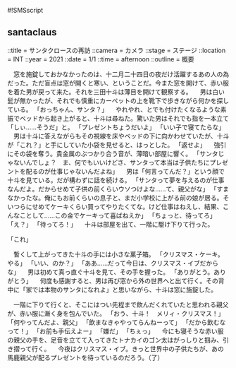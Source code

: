 #!SMSscript

## santaclaus

::title = サンタクロースの再訪
::camera = カメラ
::stage = ステージ
::location = INT
::year = 2021
::date = 1/1
::time = afternoon
::outline = 概要

　窓を施錠しておかなかったのは、十二月二十四日の夜だけ活躍するあの人の為だった。ただ盲点は窓が開くと寒い、ということだ。今また窓を開けて、赤い服を着た男が戻って来た。それを三田十斗は薄目を開けて観察する。
　男は白い髭が無かったが、それでも慎重にカーペットの上を靴下で歩きながら何かを探している。
「おっちゃん、サンタ？」
　やれやれ、とでも付けたくなるような素振でベッドから起き上がると、十斗は尋ねた。驚いた男はそれでも指を一本立て「しぃ……そうだ」と。
「プレゼントちょうだいよ」
「いい子で寝てたらな」
　男は十斗に答えながらもその視線を床やベッドの下に向かわせていたが、十斗が「これ？」と手にしていた小袋を見せると、はっとした。
「返せよ」
　強引にその袋を奪う。貴金属のぶつかり合う音が、薄暗い部屋に響く。
「サンタじゃないんでしょ？　ま、何でもいいけどさ、サンタって本当は子供たちにプレゼントを配るのが仕事じゃないんだよね」
　男は「何言ってんだ？」という顔で十斗を見ている。だが構わずに話を続ける。
「サンタって夢を与えるのが仕事なんだよ。だからせめて子供の前くらいウソつけよな……て、親父がな」
「すまなかったな。俺にもお前くらいの息子と、まだ小学校に上がる前の娘が居る。そいつらにせめてケーキくらい買ってやりたくてな。けど仕事はねえし、結果、こんなことして……この金でケーキって喜ばねえか」
「ちょっと、待ってろ」
「え？」
「待ってろ！」
　十斗は部屋を出て、一階に駆け下りて行った。

「これ」

　暫くして上がってきた十斗の手には小さな菓子箱。
「クリスマス・ケーキ。やる」
「いい、のか？」
「ああ……だって今日は、クリスマス・イブだからな」
　男は初めて真っ直ぐ十斗を見て、その手を握った。
「ありがとう。ありがとう」
　何度も感謝すると、男は再び窓から外の世界へと出て行く。その背中に「家では本物のサンタになれよ」と思いながら、十斗は窓に施錠した。

　一階に下りて行くと、そこにはつい先程まで飲んだくれていたと思われる親父が、赤い服に漸く身を包んでいた。
「おう、十斗！　メリィ・クリスマス！」
「何やってんだよ、親父」
「飲まなきゃやってらんねーって」
「だから飲むなって！」
「お前も手伝えよー」
「嫌だ」
「ちぇっ」
　今にも寝そうな赤い服の親父の手を、足音を立てて入ってきたトナカイのゴン太はがっしりと掴み、引き摺って行く。
　今夜はクリスマス・イブ。きっと世界中の子供たちが、あの馬鹿親父が配るプレゼントを待っているのだろう。（了）


